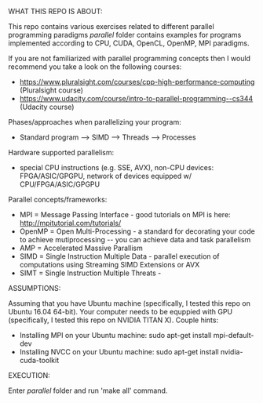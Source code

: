 WHAT THIS REPO IS ABOUT:

This repo contains various exercises related to different parallel programming paradigms
_parallel_ folder contains examples for programs implemented according to CPU, CUDA, OpenCL, OpenMP, MPI paradigms.

If you are not familiarized with parallel programming concepts then I would recommend you take a look on the following courses:
- https://www.pluralsight.com/courses/cpp-high-performance-computing (Pluralsight course)
- https://www.udacity.com/course/intro-to-parallel-programming--cs344 (Udacity course)

Phases/approaches when parallelizing your program:
- Standard program --> SIMD --> Threads --> Processes

Hardware supported parallelism:
- special CPU instructions (e.g. SSE, AVX), non-CPU devices: FPGA/ASIC/GPGPU, network of devices equipped w/ CPU/FPGA/ASIC/GPGPU

Parallel concepts/frameworks:
- MPI = Message Passing Interface - good tutorials on MPI is here: http://mpitutorial.com/tutorials/
- OpenMP = Open Multi-Processing - a standard for decorating your code to achieve mutiprocessing
-- you can achieve data and task parallelism
- AMP = Accelerated Massive Parallism
- SIMD = Single Instruction Multiple Data - parallel execution of computations using Streaming SIMD Extensions or AVX
- SIMT = Single Instruction Multiple Threats - 

ASSUMPTIONS:

Assuming that you have Ubuntu machine (specifically, I tested this repo on Ubuntu 16.04 64-bit).
Your computer needs to be equppied with GPU (specifically, I tested this repo on NVIDIA TITAN X).
Couple hints:
- Installing MPI on your Ubuntu machine: sudo apt-get install mpi-default-dev
- Installing NVCC on your Ubuntu machine: sudo apt-get install nvidia-cuda-toolkit

EXECUTION:

Enter _parallel_ folder and run 'make all' command.



